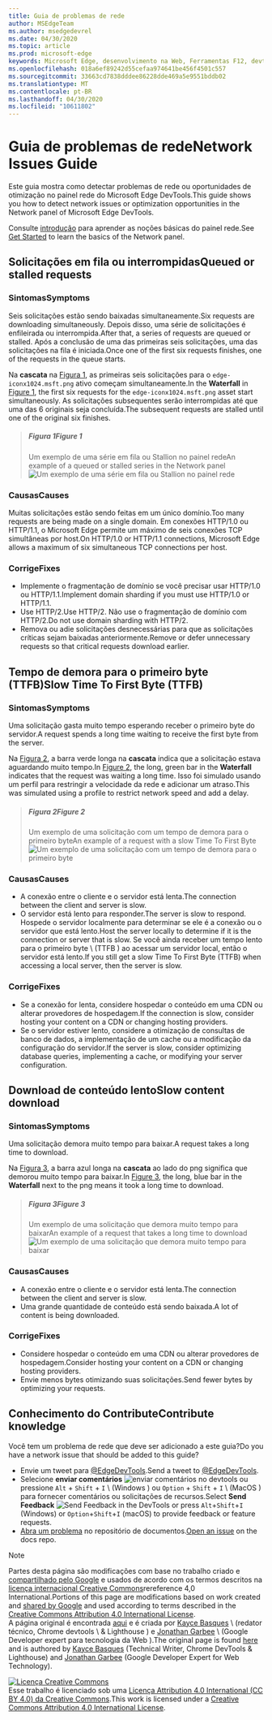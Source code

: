 ```yaml
---
title: Guia de problemas de rede
author: MSEdgeTeam
ms.author: msedgedevrel
ms.date: 04/30/2020
ms.topic: article
ms.prod: microsoft-edge
keywords: Microsoft Edge, desenvolvimento na Web, Ferramentas F12, devtools
ms.openlocfilehash: 018a6ef89242d55cefaa974641be456f4501c557
ms.sourcegitcommit: 33663cd7838dddee86228dde469a5e9551bddb02
ms.translationtype: MT
ms.contentlocale: pt-BR
ms.lasthandoff: 04/30/2020
ms.locfileid: "10611802"
---
```

<!-- Copyright Kayce Basques and Jonathan Garbee

   Licensed under the Apache License, Version 2.0 (the "License");
   you may not use this file except in compliance with the License.
   You may obtain a copy of the License at

       https://www.apache.org/licenses/LICENSE-2.0

   Unless required by applicable law or agreed to in writing, software
   distributed under the License is distributed on an "AS IS" BASIS,
   WITHOUT WARRANTIES OR CONDITIONS OF ANY KIND, either express or implied.
   See the License for the specific language governing permissions and
   limitations under the License.  -->





# <span data-ttu-id="0f3e5-103">Guia de problemas de rede</span><span class="sxs-lookup"><span data-stu-id="0f3e5-103">Network Issues Guide</span></span>   




<span data-ttu-id="0f3e5-104">Este guia mostra como detectar problemas de rede ou oportunidades de otimização no painel rede do Microsoft Edge DevTools.</span><span class="sxs-lookup"><span data-stu-id="0f3e5-104">This guide shows you how to detect network issues or optimization opportunities in the Network panel of Microsoft Edge DevTools.</span></span>  

<span data-ttu-id="0f3e5-105">Consulte [introdução][NetworkPerformance] para aprender as noções básicas do painel rede.</span><span class="sxs-lookup"><span data-stu-id="0f3e5-105">See [Get Started][NetworkPerformance] to learn the basics of the Network panel.</span></span>  

## <span data-ttu-id="0f3e5-106">Solicitações em fila ou interrompidas</span><span class="sxs-lookup"><span data-stu-id="0f3e5-106">Queued or stalled requests</span></span>   

### <span data-ttu-id="0f3e5-107">Sintomas</span><span class="sxs-lookup"><span data-stu-id="0f3e5-107">Symptoms</span></span>  

<span data-ttu-id="0f3e5-108">Seis solicitações estão sendo baixadas simultaneamente.</span><span class="sxs-lookup"><span data-stu-id="0f3e5-108">Six requests are downloading simultaneously.</span></span>  <span data-ttu-id="0f3e5-109">Depois disso, uma série de solicitações é enfileirada ou interrompida.</span><span class="sxs-lookup"><span data-stu-id="0f3e5-109">After that, a series of requests are queued or stalled.</span></span>  <span data-ttu-id="0f3e5-110">Após a conclusão de uma das primeiras seis solicitações, uma das solicitações na fila é iniciada.</span><span class="sxs-lookup"><span data-stu-id="0f3e5-110">Once one of the first six requests finishes, one of the requests in the queue starts.</span></span>  

<span data-ttu-id="0f3e5-111">Na **cascata** na [Figura 1](#figure-1), as primeiras seis solicitações para o `edge-iconx1024.msft.png` ativo começam simultaneamente.</span><span class="sxs-lookup"><span data-stu-id="0f3e5-111">In the **Waterfall** in [Figure 1](#figure-1), the first six requests for the `edge-iconx1024.msft.png` asset start simultaneously.</span></span>  <span data-ttu-id="0f3e5-112">As solicitações subsequentes serão interrompidas até que uma das 6 originais seja concluída.</span><span class="sxs-lookup"><span data-stu-id="0f3e5-112">The subsequent requests are stalled until one of the original six finishes.</span></span>  

> ##### <span data-ttu-id="0f3e5-113">Figura 1</span><span class="sxs-lookup"><span data-stu-id="0f3e5-113">Figure 1</span></span>  
> <span data-ttu-id="0f3e5-114">Um exemplo de uma série em fila ou Stallion no painel rede</span><span class="sxs-lookup"><span data-stu-id="0f3e5-114">An example of a queued or stalled series in the Network panel</span></span>  
> ![Um exemplo de uma série em fila ou Stallion no painel rede][ImageStalled]  

### <span data-ttu-id="0f3e5-116">Causas</span><span class="sxs-lookup"><span data-stu-id="0f3e5-116">Causes</span></span>  

<span data-ttu-id="0f3e5-117">Muitas solicitações estão sendo feitas em um único domínio.</span><span class="sxs-lookup"><span data-stu-id="0f3e5-117">Too many requests are being made on a single domain.</span></span>  <span data-ttu-id="0f3e5-118">Em conexões HTTP/1.0 ou HTTP/1.1, o Microsoft Edge permite um máximo de seis conexões TCP simultâneas por host.</span><span class="sxs-lookup"><span data-stu-id="0f3e5-118">On HTTP/1.0 or HTTP/1.1 connections, Microsoft Edge allows a maximum of six simultaneous TCP connections per host.</span></span>  

### <span data-ttu-id="0f3e5-119">Corrige</span><span class="sxs-lookup"><span data-stu-id="0f3e5-119">Fixes</span></span>  

*   <span data-ttu-id="0f3e5-120">Implemente o fragmentação de domínio se você precisar usar HTTP/1.0 ou HTTP/1.1.</span><span class="sxs-lookup"><span data-stu-id="0f3e5-120">Implement domain sharding if you must use HTTP/1.0 or HTTP/1.1.</span></span>  
*   <span data-ttu-id="0f3e5-121">Use HTTP/2.</span><span class="sxs-lookup"><span data-stu-id="0f3e5-121">Use HTTP/2.</span></span>  <span data-ttu-id="0f3e5-122">Não use o fragmentação de domínio com HTTP/2.</span><span class="sxs-lookup"><span data-stu-id="0f3e5-122">Do not use domain sharding with HTTP/2.</span></span>  
*   <span data-ttu-id="0f3e5-123">Remova ou adie solicitações desnecessárias para que as solicitações críticas sejam baixadas anteriormente.</span><span class="sxs-lookup"><span data-stu-id="0f3e5-123">Remove or defer unnecessary requests so that critical requests download earlier.</span></span>  

## <span data-ttu-id="0f3e5-124">Tempo de demora para o primeiro byte (TTFB)</span><span class="sxs-lookup"><span data-stu-id="0f3e5-124">Slow Time To First Byte (TTFB)</span></span>   

### <span data-ttu-id="0f3e5-125">Sintomas</span><span class="sxs-lookup"><span data-stu-id="0f3e5-125">Symptoms</span></span>  

<span data-ttu-id="0f3e5-126">Uma solicitação gasta muito tempo esperando receber o primeiro byte do servidor.</span><span class="sxs-lookup"><span data-stu-id="0f3e5-126">A request spends a long time waiting to receive the first byte from the server.</span></span>  

<span data-ttu-id="0f3e5-127">Na [Figura 2](#figure-2), a barra verde longa na **cascata** indica que a solicitação estava aguardando muito tempo.</span><span class="sxs-lookup"><span data-stu-id="0f3e5-127">In [Figure 2](#figure-2), the long, green bar in the **Waterfall** indicates that the request was waiting a long time.</span></span>  <span data-ttu-id="0f3e5-128">Isso foi simulado usando um perfil para restringir a velocidade da rede e adicionar um atraso.</span><span class="sxs-lookup"><span data-stu-id="0f3e5-128">This was simulated using a profile to restrict network speed and add a delay.</span></span>  

> ##### <span data-ttu-id="0f3e5-129">Figura 2</span><span class="sxs-lookup"><span data-stu-id="0f3e5-129">Figure 2</span></span>  
> <span data-ttu-id="0f3e5-130">Um exemplo de uma solicitação com um tempo de demora para o primeiro byte</span><span class="sxs-lookup"><span data-stu-id="0f3e5-130">An example of a request with a slow Time To First Byte</span></span>  
> ![Um exemplo de uma solicitação com um tempo de demora para o primeiro byte][ImageSlowTimeToFirstByte]  

### <span data-ttu-id="0f3e5-132">Causas</span><span class="sxs-lookup"><span data-stu-id="0f3e5-132">Causes</span></span>  

*   <span data-ttu-id="0f3e5-133">A conexão entre o cliente e o servidor está lenta.</span><span class="sxs-lookup"><span data-stu-id="0f3e5-133">The connection between the client and server is slow.</span></span>  
*   <span data-ttu-id="0f3e5-134">O servidor está lento para responder.</span><span class="sxs-lookup"><span data-stu-id="0f3e5-134">The server is slow to respond.</span></span>  <span data-ttu-id="0f3e5-135">Hospede o servidor localmente para determinar se ele é a conexão ou o servidor que está lento.</span><span class="sxs-lookup"><span data-stu-id="0f3e5-135">Host the server locally to determine if it is the connection or server that is slow.</span></span>  <span data-ttu-id="0f3e5-136">Se você ainda receber um tempo lento para o primeiro byte \ (TTFB \) ao acessar um servidor local, então o servidor está lento.</span><span class="sxs-lookup"><span data-stu-id="0f3e5-136">If you still get a slow Time To First Byte \(TTFB\) when accessing a local server, then the server is slow.</span></span>  

### <span data-ttu-id="0f3e5-137">Corrige</span><span class="sxs-lookup"><span data-stu-id="0f3e5-137">Fixes</span></span>  

*   <span data-ttu-id="0f3e5-138">Se a conexão for lenta, considere hospedar o conteúdo em uma CDN ou alterar provedores de hospedagem.</span><span class="sxs-lookup"><span data-stu-id="0f3e5-138">If the connection is slow, consider hosting your content on a CDN or changing hosting providers.</span></span>  
*   <span data-ttu-id="0f3e5-139">Se o servidor estiver lento, considere a otimização de consultas de banco de dados, a implementação de um cache ou a modificação da configuração do servidor.</span><span class="sxs-lookup"><span data-stu-id="0f3e5-139">If the server is slow, consider optimizing database queries, implementing a cache, or modifying your server configuration.</span></span>  

## <span data-ttu-id="0f3e5-140">Download de conteúdo lento</span><span class="sxs-lookup"><span data-stu-id="0f3e5-140">Slow content download</span></span>   

### <span data-ttu-id="0f3e5-141">Sintomas</span><span class="sxs-lookup"><span data-stu-id="0f3e5-141">Symptoms</span></span>  

<span data-ttu-id="0f3e5-142">Uma solicitação demora muito tempo para baixar.</span><span class="sxs-lookup"><span data-stu-id="0f3e5-142">A request takes a long time to download.</span></span>  

<span data-ttu-id="0f3e5-143">Na [Figura 3](#figure-3), a barra azul longa na **cascata** ao lado do png significa que demorou muito tempo para baixar.</span><span class="sxs-lookup"><span data-stu-id="0f3e5-143">In [Figure 3](#figure-3), the long, blue bar in the **Waterfall** next to the png means it took a long time to download.</span></span>  

> ##### <span data-ttu-id="0f3e5-144">Figura 3</span><span class="sxs-lookup"><span data-stu-id="0f3e5-144">Figure 3</span></span>  
> <span data-ttu-id="0f3e5-145">Um exemplo de uma solicitação que demora muito tempo para baixar</span><span class="sxs-lookup"><span data-stu-id="0f3e5-145">An example of a request that takes a long time to download</span></span>  
> ![Um exemplo de uma solicitação que demora muito tempo para baixar][ImageSlowContentDownload]  

### <span data-ttu-id="0f3e5-147">Causas</span><span class="sxs-lookup"><span data-stu-id="0f3e5-147">Causes</span></span>  

*   <span data-ttu-id="0f3e5-148">A conexão entre o cliente e o servidor está lenta.</span><span class="sxs-lookup"><span data-stu-id="0f3e5-148">The connection between the client and server is slow.</span></span>  
*   <span data-ttu-id="0f3e5-149">Uma grande quantidade de conteúdo está sendo baixada.</span><span class="sxs-lookup"><span data-stu-id="0f3e5-149">A lot of content is being downloaded.</span></span>  

### <span data-ttu-id="0f3e5-150">Corrige</span><span class="sxs-lookup"><span data-stu-id="0f3e5-150">Fixes</span></span>  

*   <span data-ttu-id="0f3e5-151">Considere hospedar o conteúdo em uma CDN ou alterar provedores de hospedagem.</span><span class="sxs-lookup"><span data-stu-id="0f3e5-151">Consider hosting your content on a CDN or changing hosting providers.</span></span>  
*   <span data-ttu-id="0f3e5-152">Envie menos bytes otimizando suas solicitações.</span><span class="sxs-lookup"><span data-stu-id="0f3e5-152">Send fewer bytes by optimizing your requests.</span></span>  

## <span data-ttu-id="0f3e5-153">Conhecimento do Contribute</span><span class="sxs-lookup"><span data-stu-id="0f3e5-153">Contribute knowledge</span></span>  

<span data-ttu-id="0f3e5-154">Você tem um problema de rede que deve ser adicionado a este guia?</span><span class="sxs-lookup"><span data-stu-id="0f3e5-154">Do you have a network issue that should be added to this guide?</span></span>  

*   <span data-ttu-id="0f3e5-155">Envie um tweet para [@EdgeDevTools][MicrosoftEdgeTweet].</span><span class="sxs-lookup"><span data-stu-id="0f3e5-155">Send a tweet to [@EdgeDevTools][MicrosoftEdgeTweet].</span></span>  
*   <span data-ttu-id="0f3e5-156">Selecione **enviar comentários** ![ enviar comentários ][ImageSendFeedbackIcon] no devtools ou pressione `Alt` + `Shift` + `I` \ (Windows \) ou `Option` + `Shift` + `I` \ (MacOS \) para fornecer comentários ou solicitações de recursos.</span><span class="sxs-lookup"><span data-stu-id="0f3e5-156">Select **Send Feedback** ![Send Feedback][ImageSendFeedbackIcon] in the DevTools or press `Alt`+`Shift`+`I` \(Windows\) or `Option`+`Shift`+`I` \(macOS\) to provide feedback or feature requests.</span></span>  
*   <span data-ttu-id="0f3e5-157">[Abra um problema][WebFundamentalsIssue] no repositório de documentos.</span><span class="sxs-lookup"><span data-stu-id="0f3e5-157">[Open an issue][WebFundamentalsIssue] on the docs repo.</span></span>  

<!--   -->  



<!-- image links -->  

[ImageSendFeedbackIcon]: /microsoft-edge/devtools-guide-chromium/media/smile-icon.msft.png  

[ImageStalled]: /microsoft-edge/devtools-guide-chromium/media/network-network-disabled-cache-resources-queue.msft.png "Figura 1: um exemplo de uma série enfileirada ou Stallion no painel de rede"  
[ImageSlowTimeToFirstByte]: /microsoft-edge/devtools-guide-chromium/media/network-network-resources-using-dial-up-profile.msft.png "Figura 2: um exemplo de uma solicitação com um tempo de demora para o primeiro byte"  
[ImageSlowContentDownload]: /microsoft-edge/devtools-guide-chromium/media/network-network-resources-edge-devtools.msft.png "Figura 3: um exemplo de uma solicitação que demora muito tempo para baixar"  

<!-- links -->  

[NetworkPerformance]: /microsoft-edge/devtools-guide-chromium/network/index "Inspecionar atividades de rede no Microsoft Edge DevTools"  

[MicrosoftEdgeTweet]: https://twitter.com/intent/tweet?text=@EdgeDevTools%20[Network%20Issues%20Guide%20Suggestion]  

[WebFundamentalsIssue]: https://github.com/MicrosoftDocs/edge-developer/issues/new?title=%5BDevTools%20Network%20Issues%20Guide%20Suggestion%5D "Novo problema-MicrosoftDocs/Edge-Developer"  

> [!NOTE]
> <span data-ttu-id="0f3e5-163">Partes desta página são modificações com base no trabalho criado e [compartilhado pelo Google][GoogleSitePolicies] e usados de acordo com os termos descritos na [licença internacional Creative Commons][CCA4IL]rereference 4,0 International.</span><span class="sxs-lookup"><span data-stu-id="0f3e5-163">Portions of this page are modifications based on work created and [shared by Google][GoogleSitePolicies] and used according to terms described in the [Creative Commons Attribution 4.0 International License][CCA4IL].</span></span>  
> <span data-ttu-id="0f3e5-164">A página original é encontrada [aqui](https://developers.google.com/web/tools/chrome-devtools/network/issues) e é criada por [Kayce Basques][KayceBasques] \ (redator técnico, Chrome devtools \ & Lighthouse \) e [Jonathan Garbee][JonathanGarbee] \ (Google Developer expert para tecnologia da Web \).</span><span class="sxs-lookup"><span data-stu-id="0f3e5-164">The original page is found [here](https://developers.google.com/web/tools/chrome-devtools/network/issues) and is authored by [Kayce Basques][KayceBasques] \(Technical Writer, Chrome DevTools \& Lighthouse\) and [Jonathan Garbee][JonathanGarbee] \(Google Developer Expert for Web Technology\).</span></span>  

[![Licença Creative Commons][CCby4Image]][CCA4IL]  
<span data-ttu-id="0f3e5-166">Esse trabalho é licenciado sob uma [Licença Attribution 4.0 International (CC BY 4.0) da Creative Commons][CCA4IL].</span><span class="sxs-lookup"><span data-stu-id="0f3e5-166">This work is licensed under a [Creative Commons Attribution 4.0 International License][CCA4IL].</span></span>  

[CCA4IL]: https://creativecommons.org/licenses/by/4.0  
[CCby4Image]: https://i.creativecommons.org/l/by/4.0/88x31.png  
[GoogleSitePolicies]: https://developers.google.com/terms/site-policies  
[KayceBasques]: https://developers.google.com/web/resources/contributors/kaycebasques  
[JonathanGarbee]: https://developers.google.com/web/resources/contributors/jonathangarbee
